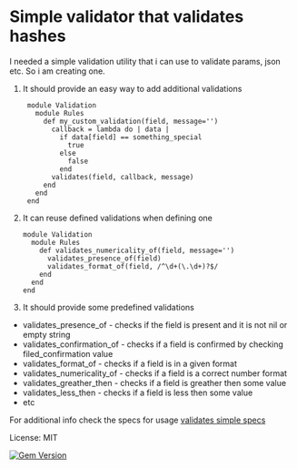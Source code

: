 # Simple validator that validates hashes

I needed a simple validation utility that i can use to validate params,
json etc. So i am creating one.

1. It should provide an easy way to add additional validations

        module Validation
          module Rules
            def my_custom_validation(field, message='')
              callback = lambda do | data |
                if data[field] == something_special
                  true
                else
                  false
                end
              validates(field, callback, message)
            end
          end
        end

2. It can reuse defined validations when defining one

       module Validation
         module Rules
           def validates_numericality_of(field, message='')
             validates_presence_of(field)
             validates_format_of(field, /^\d+(\.\d+)?$/
           end
         end
       end

3. It should provide some predefined validations
  * validates_presence_of - checks if the field is present and it is not nil or empty string
  * validates_confirmation_of - checks if a field is confirmed by checking filed\_confirmation value
  * validates_format_of - checks if a field is in a given format
  * validates_numericality_of - checks if a field is a correct number format
  * validates_greather_then - checks if a field is greather then some value
  * validates_less_then - checks if a field is less then some value
  * etc

For additional info check the specs for usage [validates simple specs](https://github.com/sirfilip/validates_simple/blob/master/spec/validation_spec.rb)


License: MIT

[![Gem Version](https://badge.fury.io/rb/validates_simple.png)](http://badge.fury.io/rb/validates_simple)
